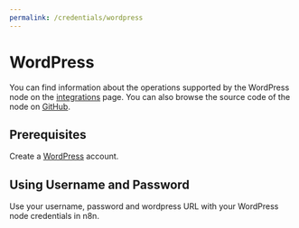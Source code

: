 ```yaml
---
permalink: /credentials/wordpress
---
```


# WordPress

You can find information about the operations supported by the WordPress node on the [integrations](https://n8n.io/integrations/n8n-nodes-base.wordpress) page. You can also browse the source code of the node on [GitHub](https://github.com/n8n-io/n8n/tree/master/packages/nodes-base/nodes/Wordpress).


## Prerequisites

Create a [WordPress](https://wordpress.com/) account.

## Using Username and Password

Use your username, password and wordpress URL with your WordPress node credentials in n8n.

